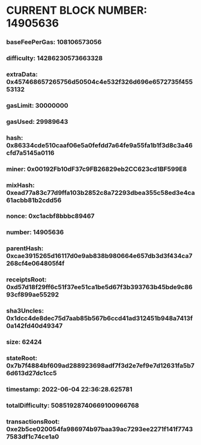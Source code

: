 # CURRENT BLOCK NUMBER: 14905636

### baseFeePerGas: 108106573056
### difficulty: 14286230573663328
### extraData: 0x457468657265756d50504c4e532f326d696e6572735f45553132
### gasLimit: 30000000
### gasUsed: 29989643
### hash: 0x86334cde510caaf06e5a0fefdd7a64fe9a55fa1b1f3d8c3a46cfd7a5145a0116
### miner: 0x00192Fb10dF37c9FB26829eb2CC623cd1BF599E8
### mixHash: 0xead77a83c77d9ffa103b2852c8a72293dbea355c58ed3e4ca61acbb81b2cdd56
### nonce: 0xc1acbf8bbbc89467
### number: 14905636
### parentHash: 0xcae3915265d16117d0e9ab838b980664e657db3d3f434ca7268cf4e064805f4f
### receiptsRoot: 0xd57d18f29ff6c51f37ee51ca1be5d67f3b393763b45bde9c8693cf899ae55292
### sha3Uncles: 0x1dcc4de8dec75d7aab85b567b6ccd41ad312451b948a7413f0a142fd40d49347
### size: 62424
### stateRoot: 0x7b7f4884bf609ad288923698adf7f3d2e7ef9e7d12631fa5b76d613d27dc1cc5
### timestamp: 2022-06-04 22:36:28.625781
### totalDifficulty: 50851928740669100966768
### transactionsRoot: 0xe2b5ce020054fa986974b97baa39ac7293ee2271f141f77437583df1c74ce1a0
